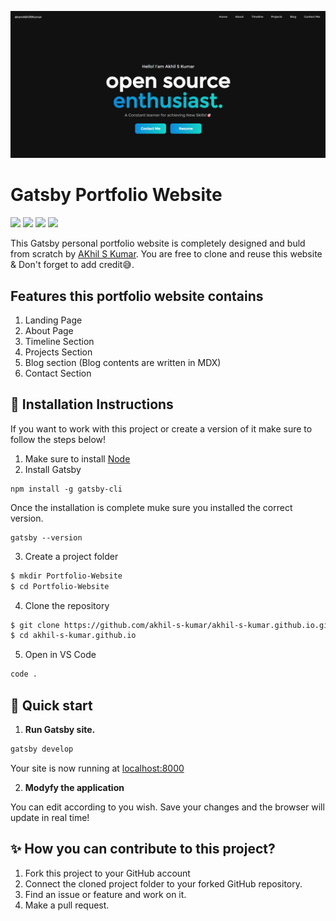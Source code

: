 ![portfolio-website-cover](https://github.com/akhil-s-kumar/akhil-s-kumar.github.io/blob/main/Screenshots/Landing-Page.jpg?raw=true)

# Gatsby Portfolio Website

<p align="left">
    <a href="https://github.com/akhil-s-kumar/akhil-s-kumar.github.io/issues" alt="Issues">
        <img src="https://img.shields.io/github/issues/akhil-s-kumar/akhil-s-kumar.github.io" /></a>
    <a href="https://github.com/akhil-s-kumar/akhil-s-kumar.github.io/pulls" alt="Pull Requests">
        <img src="https://img.shields.io/github/issues-pr/akhil-s-kumar/akhil-s-kumar.github.io" /></a>
    <a href="https://github.com/akhil-s-kumar/akhil-s-kumar.github.io/network/members" alt="Forks">
        <img src="https://img.shields.io/github/forks/akhil-s-kumar/akhil-s-kumar.github.io" /></a>
    <a href="https://github.com/akhil-s-kumar/akhil-s-kumar.github.io/stargazers" alt="Stars">
        <img src="https://img.shields.io/github/stars/akhil-s-kumar/akhil-s-kumar.github.io" /></a>
</p>

This Gatsby personal portfolio website is completely designed and buld from scratch by [AKhil S Kumar](https://www.linkedin.com/in/ImAkhilSKumar/). You are free to clone and reuse this website & Don't forget to add credit😅.

## Features this portfolio website contains

1. Landing Page
2. About Page
3. Timeline Section
4. Projects Section
5. Blog section (Blog contents are written in MDX)
6. Contact Section

## 💽 Installation Instructions

If you want to work with this project or create a version of it make sure to follow the steps below!

1. Make sure to install [Node](https://nodejs.org/en/)
2. Install Gatsby

```
npm install -g gatsby-cli
```

Once the installation is complete muke sure you installed the correct version.

```
gatsby --version
```

3. Create a project folder

```bash
$ mkdir Portfolio-Website
$ cd Portfolio-Website
```

4. Clone the repository

```bash
$ git clone https://github.com/akhil-s-kumar/akhil-s-kumar.github.io.git
$ cd akhil-s-kumar.github.io
```

5. Open in VS Code

```bash
code .
```

## 🚀 Quick start

1.  **Run Gatsby site.**

```bash
gatsby develop
```

Your site is now running at [localhost:8000](http://localhost:8000)

2.  **Modyfy the application**

You can edit according to you wish. Save your changes and the browser will update in real time!

## ✨ How you can contribute to this project?

1. Fork this project to your GitHub account
2. Connect the cloned project folder to your forked GitHub repository.
3. Find an issue or feature and work on it.
4. Make a pull request.
